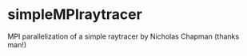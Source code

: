 simpleMPIraytracer
=====================

MPI parallelization of a simple raytracer by Nicholas Chapman (thanks man!)
